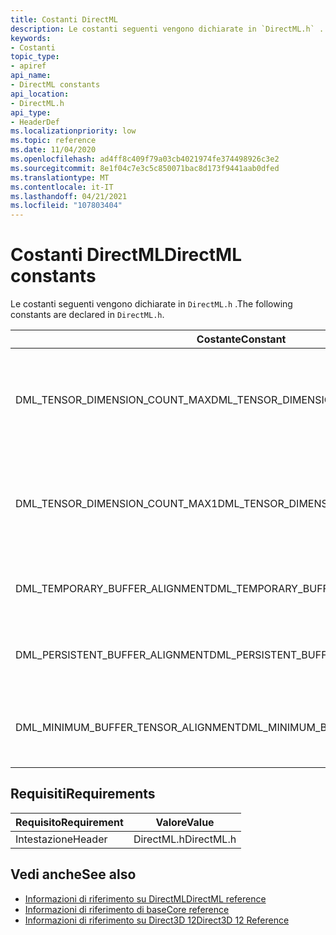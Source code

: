 ```yaml
---
title: Costanti DirectML
description: Le costanti seguenti vengono dichiarate in `DirectML.h` .
keywords:
- Costanti
topic_type:
- apiref
api_name:
- DirectML constants
api_location:
- DirectML.h
api_type:
- HeaderDef
ms.localizationpriority: low
ms.topic: reference
ms.date: 11/04/2020
ms.openlocfilehash: ad4ff8c409f79a03cb4021974fe374498926c3e2
ms.sourcegitcommit: 8e1f04c7e3c5c850071bac8d173f9441aab0dfed
ms.translationtype: MT
ms.contentlocale: it-IT
ms.lasthandoff: 04/21/2021
ms.locfileid: "107803404"
---
```

# <a name="directml-constants"></a><span data-ttu-id="defba-104">Costanti DirectML</span><span class="sxs-lookup"><span data-stu-id="defba-104">DirectML constants</span></span>

<span data-ttu-id="defba-105">Le costanti seguenti vengono dichiarate in `DirectML.h` .</span><span class="sxs-lookup"><span data-stu-id="defba-105">The following constants are declared in `DirectML.h`.</span></span>

| <span data-ttu-id="defba-106">Costante</span><span class="sxs-lookup"><span data-stu-id="defba-106">Constant</span></span> | <span data-ttu-id="defba-107">Valore</span><span class="sxs-lookup"><span data-stu-id="defba-107">Value</span></span> | <span data-ttu-id="defba-108">Descrizione</span><span class="sxs-lookup"><span data-stu-id="defba-108">Description</span></span> |
|-|-|-|
| <span data-ttu-id="defba-109">DML_TENSOR_DIMENSION_COUNT_MAX</span><span class="sxs-lookup"><span data-stu-id="defba-109">DML_TENSOR_DIMENSION_COUNT_MAX</span></span> | <span data-ttu-id="defba-110">5</span><span class="sxs-lookup"><span data-stu-id="defba-110">5</span></span> | <span data-ttu-id="defba-111">I tensori DirectML supportano un massimo di 5 dimensioni per DML_TARGET_VERSION < DML_FEATURE_LEVEL_3_0.</span><span class="sxs-lookup"><span data-stu-id="defba-111">DirectML tensors support a maximum of 5 dimensions for DML_TARGET_VERSION < DML_FEATURE_LEVEL_3_0.</span></span> |
| <span data-ttu-id="defba-112">DML_TENSOR_DIMENSION_COUNT_MAX1</span><span class="sxs-lookup"><span data-stu-id="defba-112">DML_TENSOR_DIMENSION_COUNT_MAX1</span></span> | <span data-ttu-id="defba-113">8</span><span class="sxs-lookup"><span data-stu-id="defba-113">8</span></span> | <span data-ttu-id="defba-114">I tensori DirectML supportano un massimo di 8 dimensioni per DML_TARGET_VERSION >= DML_FEATURE_LEVEL_3_0.</span><span class="sxs-lookup"><span data-stu-id="defba-114">DirectML tensors support a maximum of 8 dimensions for DML_TARGET_VERSION >= DML_FEATURE_LEVEL_3_0.</span></span> |
| <span data-ttu-id="defba-115">DML_TEMPORARY_BUFFER_ALIGNMENT</span><span class="sxs-lookup"><span data-stu-id="defba-115">DML_TEMPORARY_BUFFER_ALIGNMENT</span></span> | <span data-ttu-id="defba-116">256</span><span class="sxs-lookup"><span data-stu-id="defba-116">256</span></span> | <span data-ttu-id="defba-117">I buffer temporanei e persistenti devono avere un indirizzo di base allineato a 256 byte.</span><span class="sxs-lookup"><span data-stu-id="defba-117">Temporary and persistent buffers must have a base address that is aligned to 256 bytes.</span></span> |
| <span data-ttu-id="defba-118">DML_PERSISTENT_BUFFER_ALIGNMENT</span><span class="sxs-lookup"><span data-stu-id="defba-118">DML_PERSISTENT_BUFFER_ALIGNMENT</span></span> | <span data-ttu-id="defba-119">256</span><span class="sxs-lookup"><span data-stu-id="defba-119">256</span></span> | <span data-ttu-id="defba-120">I buffer temporanei e persistenti devono avere un indirizzo di base allineato a 256 byte.</span><span class="sxs-lookup"><span data-stu-id="defba-120">Temporary and persistent buffers must have a base address that is aligned to 256 bytes.</span></span> |
| <span data-ttu-id="defba-121">DML_MINIMUM_BUFFER_TENSOR_ALIGNMENT</span><span class="sxs-lookup"><span data-stu-id="defba-121">DML_MINIMUM_BUFFER_TENSOR_ALIGNMENT</span></span> | <span data-ttu-id="defba-122">16</span><span class="sxs-lookup"><span data-stu-id="defba-122">16</span></span> | <span data-ttu-id="defba-123">I tensori del buffer hanno un requisito minimo di allineamento degli indirizzi di base di 16 byte.</span><span class="sxs-lookup"><span data-stu-id="defba-123">Buffer tensors have a minimum base address alignment requirement of 16 bytes.</span></span> |

## <a name="requirements"></a><span data-ttu-id="defba-124">Requisiti</span><span class="sxs-lookup"><span data-stu-id="defba-124">Requirements</span></span>

| <span data-ttu-id="defba-125">Requisito</span><span class="sxs-lookup"><span data-stu-id="defba-125">Requirement</span></span> | <span data-ttu-id="defba-126">Valore</span><span class="sxs-lookup"><span data-stu-id="defba-126">Value</span></span> |
|-|-|
| <span data-ttu-id="defba-127">Intestazione</span><span class="sxs-lookup"><span data-stu-id="defba-127">Header</span></span> | <span data-ttu-id="defba-128">DirectML.h</span><span class="sxs-lookup"><span data-stu-id="defba-128">DirectML.h</span></span> |

## <a name="see-also"></a><span data-ttu-id="defba-129">Vedi anche</span><span class="sxs-lookup"><span data-stu-id="defba-129">See also</span></span>

* [<span data-ttu-id="defba-130">Informazioni di riferimento su DirectML</span><span class="sxs-lookup"><span data-stu-id="defba-130">DirectML reference</span></span>](direct3d-directml-reference.md)
* [<span data-ttu-id="defba-131">Informazioni di riferimento di base</span><span class="sxs-lookup"><span data-stu-id="defba-131">Core reference</span></span>](direct3d-12-core-reference.md)
* [<span data-ttu-id="defba-132">Informazioni di riferimento su Direct3D 12</span><span class="sxs-lookup"><span data-stu-id="defba-132">Direct3D 12 Reference</span></span>](direct3d-12-reference.md)
